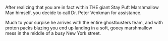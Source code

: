 After realizing that you are in fact within THE giant Stay Puft Marshmallow Man himself, you decide to
call Dr. Peter Venkman for assistance.

Much to your surpise he arrives with the entire ghostbusters team, and with proton packs blazing you
end up landing in a soft, gooey marshmallow mess in the middle of a busy New York street.
